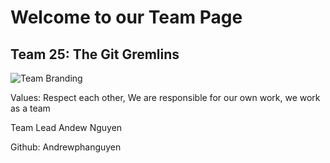 # Welcome to our Team Page

## Team 25: The Git Gremlins

![Team Branding](branding/logo.png)

Values: Respect each other, We are responsible for our own work, we work as a team

Team Lead Andew Nguyen

Github: Andrewphanguyen
